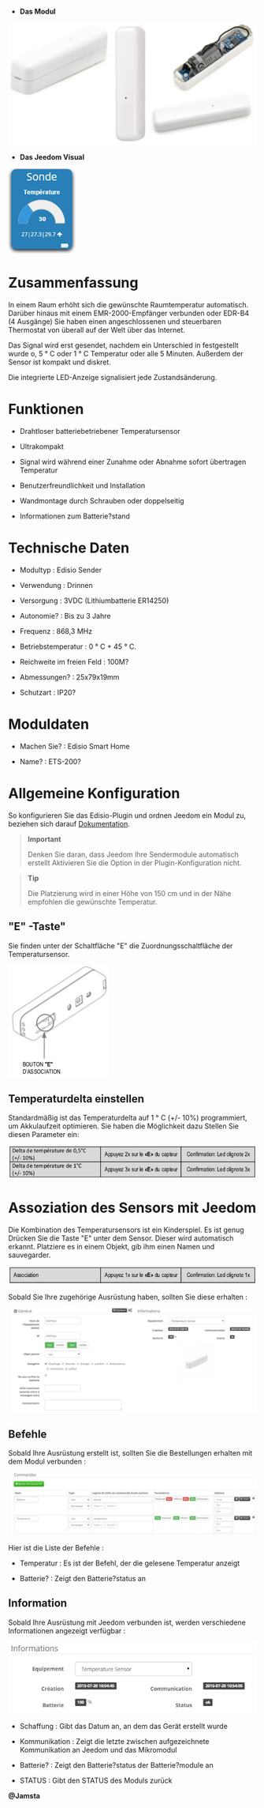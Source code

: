-   **Das Modul**

![ets200.module](images/ets200/ets200.module.jpg)

-   **Das Jeedom Visual**

![ets200.vue defaut](images/ets200/ets200.vue-defaut.jpg)

Zusammenfassung 
======

In einem Raum erhöht sich die gewünschte Raumtemperatur
automatisch. Darüber hinaus mit einem EMR-2000-Empfänger verbunden oder
EDR-B4 (4 Ausgänge) Sie haben einen angeschlossenen und steuerbaren Thermostat
von überall auf der Welt über das Internet.

Das Signal wird erst gesendet, nachdem ein Unterschied in festgestellt wurde
o, 5 ° C oder 1 ° C Temperatur oder alle 5 Minuten. Außerdem der Sensor
ist kompakt und diskret.

Die integrierte LED-Anzeige signalisiert jede Zustandsänderung.

Funktionen 
=========

-   Drahtloser batteriebetriebener Temperatursensor

-   Ultrakompakt

-   Signal wird während einer Zunahme oder Abnahme sofort übertragen
    Temperatur

-   Benutzerfreundlichkeit und Installation

-   Wandmontage durch Schrauben oder doppelseitig

-   Informationen zum Batterie?stand

Technische Daten 
===========================

-   Modultyp : Edisio Sender

-   Verwendung : Drinnen

-   Versorgung : 3VDC (Lithiumbatterie ER14250)

-   Autonomie? : Bis zu 3 Jahre

-   Frequenz : 868,3 MHz

-   Betriebstemperatur : 0 ° C + 45 ° C.

-   Reichweite im freien Feld : 100M?

-   Abmessungen? : 25x79x19mm

-   Schutzart : IP20?

Moduldaten 
=================

-   Machen Sie? : Edisio Smart Home

-   Name? : ETS-200?

Allgemeine Konfiguration 
======================

So konfigurieren Sie das Edisio-Plugin und ordnen Jeedom ein Modul zu,
beziehen sich darauf
[Dokumentation](https://www.jeedom.fr/doc/documentation/plugins/edisio/de_DE/edisio.html).

> **Important**
>
> Denken Sie daran, dass Jeedom Ihre Sendermodule automatisch erstellt
> Aktivieren Sie die Option in der Plugin-Konfiguration nicht.

> **Tip**
>
> Die Platzierung wird in einer Höhe von 150 cm und in der Nähe empfohlen
> die gewünschte Temperatur.

"E" -Taste" 
----------

Sie finden unter der Schaltfläche "E" die Zuordnungsschaltfläche der
Temperatursensor.

![ets200.bouton e](images/ets200/ets200.bouton-e.jpg)

Temperaturdelta einstellen 
-------------------------------

Standardmäßig ist das Temperaturdelta auf 1 ° C (+/- 10%) programmiert, um
Akkulaufzeit optimieren. Sie haben die Möglichkeit dazu
Stellen Sie diesen Parameter ein:

![ets200.delta](images/ets200/ets200.delta.jpg)

Assoziation des Sensors mit Jeedom 
===============================

Die Kombination des Temperatursensors ist ein Kinderspiel. Es ist genug
Drücken Sie die Taste "E" unter dem Sensor. Dieser wird
automatisch erkannt. Platziere es in einem Objekt, gib ihm einen Namen und
sauvegarder.

![ets200.association](images/ets200/ets200.association.jpg)

Sobald Sie Ihre zugehörige Ausrüstung haben, sollten Sie diese erhalten :

![ets200.general](images/ets200/ets200.general.jpg)

Befehle 
---------

Sobald Ihre Ausrüstung erstellt ist, sollten Sie die Bestellungen erhalten
mit dem Modul verbunden :

![Befehle](images/ets200/ets200.commandes.jpg)

Hier ist die Liste der Befehle :

-   Temperatur : Es ist der Befehl, der die gelesene Temperatur anzeigt

-   Batterie? : Zeigt den Batterie?status an

Information 
------------

Sobald Ihre Ausrüstung mit Jeedom verbunden ist, werden verschiedene Informationen angezeigt
verfügbar :

![Befehle](images/ets200/ets200.informations.jpg)

-   Schaffung : Gibt das Datum an, an dem das Gerät erstellt wurde

-   Kommunikation : Zeigt die letzte zwischen aufgezeichnete Kommunikation an
    Jeedom und das Mikromodul

-   Batterie? : Zeigt den Batterie?status der Batterie?module an

-   STATUS : Gibt den STATUS des Moduls zurück

**@Jamsta**
